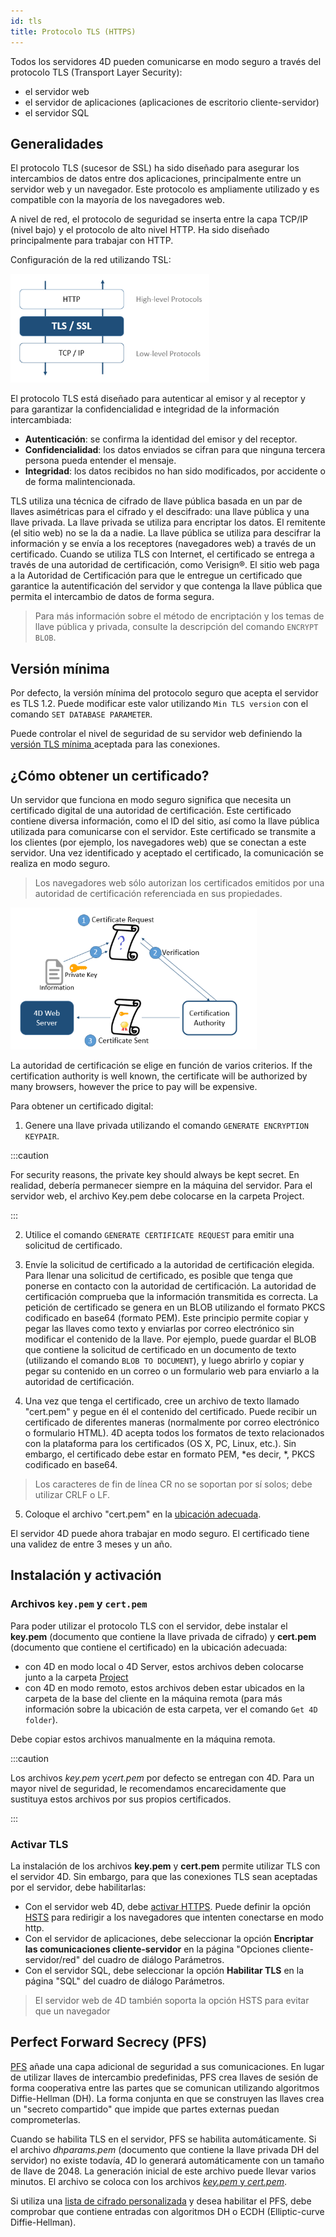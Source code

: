 ```yaml
---
id: tls
title: Protocolo TLS (HTTPS)
---
```


Todos los servidores 4D pueden comunicarse en modo seguro a través del protocolo TLS (Transport Layer Security):

- el servidor web
- el servidor de aplicaciones (aplicaciones de escritorio cliente-servidor)
- el servidor SQL

## Generalidades

El protocolo TLS (sucesor de SSL) ha sido diseñado para asegurar los intercambios de datos entre dos aplicaciones, principalmente entre un servidor web y un navegador. Este protocolo es ampliamente utilizado y es compatible con la mayoría de los navegadores web.

A nivel de red, el protocolo de seguridad se inserta entre la capa TCP/IP (nivel bajo) y el protocolo de alto nivel HTTP. Ha sido diseñado principalmente para trabajar con HTTP.

Configuración de la red utilizando TSL:

![](../assets/en/WebServer/tls1.png)

El protocolo TLS está diseñado para autenticar al emisor y al receptor y para garantizar la confidencialidad e integridad de la información intercambiada:

- **Autenticación**: se confirma la identidad del emisor y del receptor.
- **Confidencialidad**: los datos enviados se cifran para que ninguna tercera persona pueda entender el mensaje.
- **Integridad**: los datos recibidos no han sido modificados, por accidente o de forma malintencionada.

TLS utiliza una técnica de cifrado de llave pública basada en un par de llaves asimétricas para el cifrado y el descifrado: una llave pública y una llave privada. La llave privada se utiliza para encriptar los datos. El remitente (el sitio web) no se la da a nadie. La llave pública se utiliza para descifrar la información y se envía a los receptores (navegadores web) a través de un certificado. Cuando se utiliza TLS con Internet, el certificado se entrega a través de una autoridad de certificación, como Verisign®. El sitio web paga a la Autoridad de Certificación para que le entregue un certificado que garantice la autentificación del servidor y que contenga la llave pública que permita el intercambio de datos de forma segura.
> Para más información sobre el método de encriptación y los temas de llave pública y privada, consulte la descripción del comando `ENCRYPT BLOB`.

## Versión mínima

Por defecto, la versión mínima del protocolo seguro que acepta el servidor es TLS 1.2. Puede modificar este valor utilizando `Min TLS version` con el comando `SET DATABASE PARAMETER`.

Puede controlar el nivel de seguridad de su servidor web definiendo la [versión TLS mínima ](WebServer/webServerConfig.md#minimum-tls-version) aceptada para las conexiones.

## ¿Cómo obtener un certificado?

Un servidor que funciona en modo seguro significa que necesita un certificado digital de una autoridad de certificación. Este certificado contiene diversa información, como el ID del sitio, así como la llave pública utilizada para comunicarse con el servidor. Este certificado se transmite a los clientes (por ejemplo, los navegadores web) que se conectan a este servidor. Una vez identificado y aceptado el certificado, la comunicación se realiza en modo seguro.
> Los navegadores web sólo autorizan los certificados emitidos por una autoridad de certificación referenciada en sus propiedades.

![](../assets/en/WebServer/tls2.png)

La autoridad de certificación se elige en función de varios criterios. If the certification authority is well known, the certificate will be authorized by many browsers, however the price to pay will be expensive.

Para obtener un certificado digital:

1. Genere una llave privada utilizando el comando `GENERATE ENCRYPTION KEYPAIR`.

:::caution

For security reasons, the private key should always be kept secret. En realidad, debería permanecer siempre en la máquina del servidor. Para el servidor web, el archivo Key.pem debe colocarse en la carpeta Project.

:::

2. Utilice el comando `GENERATE CERTIFICATE REQUEST` para emitir una solicitud de certificado.

3. Envíe la solicitud de certificado a la autoridad de certificación elegida. Para llenar una solicitud de certificado, es posible que tenga que ponerse en contacto con la autoridad de certificación. La autoridad de certificación comprueba que la información transmitida es correcta. La petición de certificado se genera en un BLOB utilizando el formato PKCS codificado en base64 (formato PEM). Este principio permite copiar y pegar las llaves como texto y enviarlas por correo electrónico sin modificar el contenido de la llave. Por ejemplo, puede guardar el BLOB que contiene la solicitud de certificado en un documento de texto (utilizando el comando `BLOB TO DOCUMENT`), y luego abrirlo y copiar y pegar su contenido en un correo o un formulario web para enviarlo a la autoridad de certificación.

4. Una vez que tenga el certificado, cree un archivo de texto llamado "cert.pem" y pegue en él el contenido del certificado. Puede recibir un certificado de diferentes maneras (normalmente por correo electrónico o formulario HTML). 4D acepta todos los formatos de texto relacionados con la plataforma para los certificados (OS X, PC, Linux, etc.). Sin embargo, el certificado debe estar en formato PEM, *es decir, *, PKCS codificado en base64.
> Los caracteres de fin de línea CR no se soportan por sí solos; debe utilizar CRLF o LF.

5. Coloque el archivo "cert.pem" en la [ubicación adecuada](#instalación-y-activación).

El servidor 4D puede ahora trabajar en modo seguro. El certificado tiene una validez de entre 3 meses y un año.

## Instalación y activación

### Archivos `key.pem` y `cert.pem`

Para poder utilizar el protocolo TLS con el servidor, debe instalar el **key.pem** (documento que contiene la llave privada de cifrado) y **cert.pem** (documento que contiene el certificado) en la ubicación adecuada:

- con 4D en modo local o 4D Server, estos archivos deben colocarse junto a la carpeta [Project](Project/architecture.md#project-folder)
- con 4D en modo remoto, estos archivos deben estar ubicados en la carpeta de la base del cliente en la máquina remota (para más información sobre la ubicación de esta carpeta, ver el comando `Get 4D folder`).

Debe copiar estos archivos manualmente en la máquina remota.

:::caution

Los archivos *key.pem* y*cert.pem* por defecto se entregan con 4D. Para un mayor nivel de seguridad, le recomendamos encarecidamente que sustituya estos archivos por sus propios certificados.

:::

### Activar TLS

La instalación de los archivos **key.pem** y **cert.pem** permite utilizar TLS con el servidor 4D. Sin embargo, para que las conexiones TLS sean aceptadas por el servidor, debe habilitarlas:

- Con el servidor web 4D, debe [activar HTTPS](WebServer/webServerConfig.md#enable-https). Puede definir la opción [HSTS](WebServer/webServerConfig.md#enable-hsts) para redirigir a los navegadores que intenten conectarse en modo http.
- Con el servidor de aplicaciones, debe seleccionar la opción **Encriptar las comunicaciones cliente-servidor** en la página "Opciones cliente-servidor/red" del cuadro de diálogo Parámetros.
- Con el servidor SQL, debe seleccionar la opción **Habilitar TLS** en la página "SQL" del cuadro de diálogo Parámetros.

> El servidor web de 4D también soporta la opción HSTS para evitar que un navegador

## Perfect Forward Secrecy (PFS)

[PFS](https://en.wikipedia.org/wiki/Forward_secrecy) añade una capa adicional de seguridad a sus comunicaciones. En lugar de utilizar llaves de intercambio predefinidas, PFS crea llaves de sesión de forma cooperativa entre las partes que se comunican utilizando algoritmos Diffie-Hellman (DH). La forma conjunta en que se construyen las llaves crea un "secreto compartido" que impide que partes externas puedan comprometerlas.

Cuando se habilita TLS en el servidor, PFS se habilita automáticamente. Si el archivo *dhparams.pem* (documento que contiene la llave privada DH del servidor) no existe todavía, 4D lo generará automáticamente con un tamaño de llave de 2048. La generación inicial de este archivo puede llevar varios minutos. El archivo se coloca con los archivos [*key.pem* y *cert.pem*](#key-pem-and-cert-pem-files).

Si utiliza una [lista de cifrado personalizada](WebServer/webServerConfig.md##cipher-list) y desea habilitar el PFS, debe comprobar que contiene entradas con algoritmos DH o ECDH (Elliptic-curve Diffie-Hellman).
